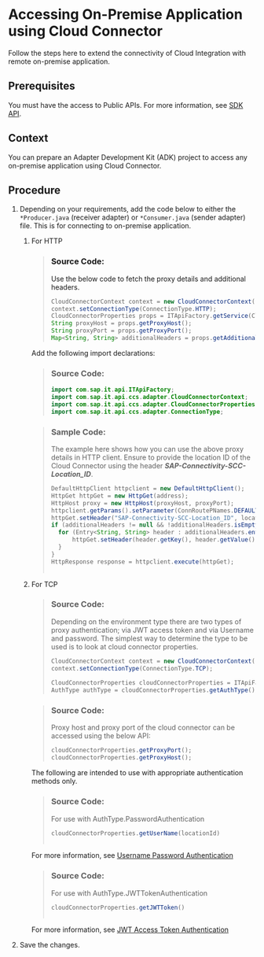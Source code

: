 <!-- loioc94b8902d3104d51b897a0312e8d05a2 -->

# Accessing On-Premise Application using Cloud Connector

Follow the steps here to extend the connectivity of Cloud Integration with remote on-premise application.



<a name="loioc94b8902d3104d51b897a0312e8d05a2__prereq_jgn_1ds_c5b"/>

## Prerequisites

You must have the access to Public APIs. For more information, see [SDK API](sdk-api-c5c7933.md).



<a name="loioc94b8902d3104d51b897a0312e8d05a2__context_nb4_rrq_mjb"/>

## Context

You can prepare an Adapter Development Kit \(ADK\) project to access any on-premise application using Cloud Connector.



## Procedure

1.  Depending on your requirements, add the code below to either the `*Producer.java` \(receiver adapter\) or `*Consumer.java` \(sender adapter\) file. This is for connecting to on-premise application.

    1.  For HTTP

        > ### Source Code:  
        > Use the below code to fetch the proxy details and additional headers.
        > 
        > ```java
        > CloudConnectorContext context = new CloudConnectorContext();
        > context.setConnectionType(ConnectionType.HTTP);
        > CloudConnectorProperties props = ITApiFactory.getService(CloudConnectorProperties.class, context);
        > String proxyHost = props.getProxyHost();
        > String proxyPort = props.getProxyPort();
        > Map<String, String> additionalHeaders = props.getAdditionalHeaders();
        > ```

        Add the following import declarations:

        > ### Source Code:  
        > ```java
        > import com.sap.it.api.ITApiFactory;
        > import com.sap.it.api.ccs.adapter.CloudConnectorContext;
        > import com.sap.it.api.ccs.adapter.CloudConnectorProperties;
        > import com.sap.it.api.ccs.adapter.ConnectionType;
        > 
        > ```

        > ### Sample Code:  
        > The example here shows how you can use the above proxy details in HTTP client. Ensure to provide the location ID of the Cloud Connector using the header ***SAP-Connectivity-SCC-Location\_ID***.
        > 
        > ```java
        > DefaultHttpClient httpclient = new DefaultHttpClient();
        > HttpGet httpGet = new HttpGet(address);
        > HttpHost proxy = new HttpHost(proxyHost, proxyPort);
        > httpclient.getParams().setParameter(ConnRoutePNames.DEFAULT_PROXY, proxy);
        > httpGet.setHeader("SAP-Connectivity-SCC-Location_ID", locationId);
        > if (additionalHeaders != null && !additionalHeaders.isEmpty()) {
        > 	for (Entry<String, String> header : additionalHeaders.entrySet()) {
        >      	httpGet.setHeader(header.getKey(), header.getValue());
        > 	}
        > }
        > HttpResponse response = httpclient.execute(httpGet);
        >  
        > ```

    2.  For TCP

        > ### Source Code:  
        > Depending on the environment type there are two types of proxy authentication; via JWT access token and via Username and password. The simplest way to determine the type to be used is to look at cloud connector properties.
        > 
        > ```java
        > CloudConnectorContext context = new CloudConnectorContext();
        > context.setConnectionType(ConnectionType.TCP);
        >  
        > CloudConnectorProperties cloudConnectorProperties = ITApiFactory.getService(CloudConnectorProperties.class, context);
        > AuthType authType = cloudConnectorProperties.getAuthType();
        > ```

        > ### Source Code:  
        > Proxy host and proxy port of the cloud connector can be accessed using the below API:
        > 
        > ```java
        > cloudConnectorProperties.getProxyPort();
        > cloudConnectorProperties.getProxyHost();
        > ```

        The following are intended to use with appropriate authentication methods only.

        > ### Source Code:  
        > For use with AuthType.PasswordAuthentication
        > 
        > ```java
        > cloudConnectorProperties.getUserName(locationId)
        > 									
        > ```

        For more information, see [Username Password Authentication](https://help.sap.com/docs/CP_CONNECTIVITY/b865ed651e414196b39f8922db2122c7/c2461c31761b488c828e15b71263f3fd.html?locale=en-US&version=Cloud) 

        > ### Source Code:  
        > For use with AuthType.JWTTokenAuthentication
        > 
        > ```java
        > cloudConnectorProperties.getJWTToken()
        > 										
        > ```

        For more information, see [JWT Access Token Authentication](https://help.sap.com/docs/CP_CONNECTIVITY/cca91383641e40ffbe03bdc78f00f681/cd1583775afa43f0bb9ec69d9dbcc880.html?locale=en-US&version=Cloud) 


2.  Save the changes.



